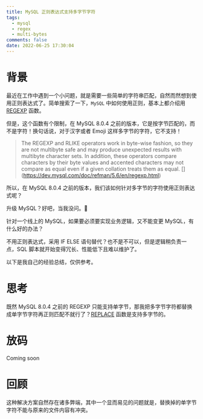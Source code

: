 ```yaml
---
title: MySQL 正则表达式支持多字节字符
tags:
  - mysql
  - regex
  - multi-bytes
comments: false
date: 2022-06-25 17:30:04
---
```


# 背景

最近在工作中遇到一个小问题，就是需要一些简单的字符串匹配，自然而然想到使用正则表达式了。简单搜索了一下，`MySQL` 中如何使用正则，基本上都介绍用 [REGEXP](https://dev.mysql.com/doc/refman/8.0/en/regexp.html) 函数。

但是，这个函数有个限制，在 MySQL 8.0.4 之前的版本，它是按字节匹配的，而不是字符！换句话说，对于汉字或者 Emoji 这样多字节的字符，它不支持！

> The REGEXP and RLIKE operators work in byte-wise fashion, so they are not multibyte safe and may produce unexpected results with multibyte character sets. In addition, these operators compare characters by their byte values and accented characters may not compare as equal even if a given collation treats them as equal. [[<fa-link/>](https://your-link.here)](https://dev.mysql.com/doc/refman/5.6/en/regexp.html)

所以，在 MySQL 8.0.4 之前的版本，我们该如何针对多字节的字符使用正则表达式呢？

升级 MySQL？好吧，当我没问。🙊

针对一个线上的 MySQL，如果要必须要实现业务逻辑，又不能变更 MySQL，有什么好的办法？

不用正则表达式，采用 IF ELSE 语句替代？也不是不可以，但是逻辑稍负责一点，SQL 脚本就开始变得冗长、性能低下且难以维护了。

以下是我自己的经验总结，仅供参考。

# 思考

既然 MySQL 8.0.4 之前的 REGEXP 只能支持单字节，那我把多字节字符都替换成单字节字符再正则匹配不就行了？[REPLACE](https://dev.mysql.com/doc/refman/8.0/en/replace.html) 函数是支持多字节的。

# 放码

Coming soon

# 回顾

这种解决方案自然存在诸多弊端，其中一个显而易见的问题就是，替换掉的单字节字符不能与原来的文件内容有冲突。
